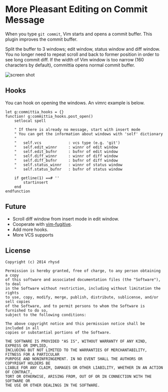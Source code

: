 More Pleasant Editing on Commit Message
=======================================

When you type `git commit`, Vim starts and opens a commit buffer.  This plugin improves
the commit buffer.

Split the buffer to 3 windows; edit window, status window and diff window.  You no longer
need to repeat scroll and back to former position in order to see long commit diff.
If the width of Vim window is too narrow (160 characters by default), committia opens
normal commit buffer.

![screen shot](https://dl.dropboxusercontent.com/u/2753138/screenshot_committia.jpg)

## Hooks

You can hook on opening the windows.
An vimrc example is below.

```vim
let g:committia_hooks = {}
function! g:committia_hooks.post_open()
    setlocal spell

    " If there is already no message, start with insert mode
    " You can get the information about windows with 'self' dictionary
    "
    "   self.vcs            : vcs type (e.g. 'git')
    "   self.edit_winnr     : winnr of edit window
    "   self.edit_bufnr     : bufnr of edit window
    "   self.diff_winnr     : winnr of diff window
    "   self.diff_bufnr     : bufnr of diff window
    "   self.status_winnr   : winnr of status window
    "   self.status_bufnr   : bufnr of status window

    if getline(1) ==# ''
        startinsert
    end
endfunction
```

## Future

- Scroll diff window from insert mode in edit window.
- Cooperate with [vim-fugitive](https://github.com/tpope/vim-fugitive).
- Add more hooks.
- More VCS supports

## License

    Copyright (c) 2014 rhysd

    Permission is hereby granted, free of charge, to any person obtaining a copy
    of this software and associated documentation files (the "Software"), to deal
    in the Software without restriction, including without limitation the rights
    to use, copy, modify, merge, publish, distribute, sublicense, and/or sell copies
    of the Software, and to permit persons to whom the Software is furnished to do so,
    subject to the following conditions:

    The above copyright notice and this permission notice shall be included in all
    copies or substantial portions of the Software.

    THE SOFTWARE IS PROVIDED "AS IS", WITHOUT WARRANTY OF ANY KIND, EXPRESS OR IMPLIED,
    INCLUDING BUT NOT LIMITED TO THE WARRANTIES OF MERCHANTABILITY, FITNESS FOR A PARTICULAR
    PURPOSE AND NONINFRINGEMENT. IN NO EVENT SHALL THE AUTHORS OR COPYRIGHT HOLDERS BE
    LIABLE FOR ANY CLAIM, DAMAGES OR OTHER LIABILITY, WHETHER IN AN ACTION OF CONTRACT,
    TORT OR OTHERWISE, ARISING FROM, OUT OF OR IN CONNECTION WITH THE SOFTWARE OR
    THE USE OR OTHER DEALINGS IN THE SOFTWARE.
